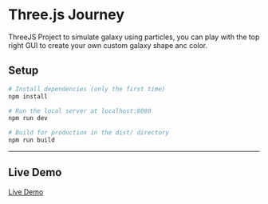 # Three.js Journey

ThreeJS Project to simulate galaxy using particles, you can play with the top right GUI to create your own custom galaxy shape anc color.

## Setup

```bash
# Install dependencies (only the first time)
npm install

# Run the local server at localhost:8080
npm run dev

# Build for production in the dist/ directory
npm run build
```

---

## Live Demo

[Live Demo](https://acrossverse.netlify.app//galaxy/)
